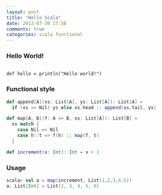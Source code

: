 ```yaml
---
layout: post
title: "Hello Scala"
date: 2013-07-30 17:58
comments: true
categories: scala functional
---
```


### Hello World!

```

def hello = println("Hello world!")

```

### Functional style

```scala
def append[A](xs: List[A], ys: List[A]): List[A] =
  if (xs == Nil) ys else xs.head :: append(xs.tail, ys)

def map[A, B](f: A => B, xs: List[A]): List[B] =
  xs match {
    case Nil => Nil
    case h::t => f(h) :: map(f, t)
  }

def increment(x: Int): Int = x + 1

```

### Usage
```scala
scala> val a = map(increment, List(1,2,3,4,5))
a: List[Int] = List(2, 3, 4, 5, 6)
```